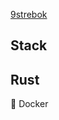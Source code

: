 [9strebok](https://iconscout.com/icons/github)
## Stack


Rust
---
:whale: Docker

<!--
**9strebok/9strebok** is a ✨ _special_ ✨ repository because its `README.md` (this file) appears on your GitHub profile.

✅⚡❌
